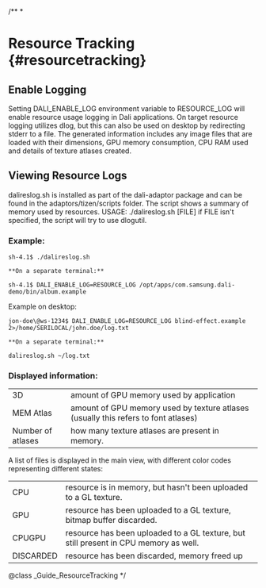 /**
 *
# Resource Tracking {#resourcetracking}

## Enable Logging

Setting DALI_ENABLE_LOG environment variable to RESOURCE_LOG will enable resource usage logging in Dali applications.
On target resource logging utilizes dlog, but this can also be used on desktop by redirecting stderr to a file.
The generated information includes any image files that are loaded with their dimensions,
GPU memory consumption, CPU RAM used and details of texture atlases created.

## Viewing Resource Logs

dalireslog.sh is installed as part of the dali-adaptor package and can be found in the adaptors/tizen/scripts folder.
The script shows a summary of memory used by resources.
USAGE:
./dalireslog.sh [FILE]
if FILE isn't specified, the script will try to use dlogutil.

### Example:
~~~{.bash}
sh-4.1$ ./dalireslog.sh

**On a separate terminal:**

sh-4.1$ DALI_ENABLE_LOG=RESOURCE_LOG /opt/apps/com.samsung.dali-demo/bin/album.example
~~~
Example on desktop:
~~~{.bash}
jon-doe\@ws-1234$ DALI_ENABLE_LOG=RESOURCE_LOG blind-effect.example 2>/home/SERILOCAL/john.doe/log.txt

**On a separate terminal:**

dalireslog.sh ~/log.txt

~~~

### Displayed information:

|  | |
|--|-|
| 3D | amount of GPU memory used by application |
| MEM Atlas | amount of GPU memory used by texture atlases (usually this refers to font atlases)
| Number of atlases | how many texture atlases are present in memory.|

A list of files is displayed in the main view, with different color codes representing different states:

| | |
|-|-|
|CPU | resource is in memory, but hasn't been uploaded to a GL texture.|
|GPU | resource has been uploaded to a GL texture, bitmap buffer discarded.|
|CPUGPU | resource has been uploaded to a GL texture, but still present in CPU memory as well.|
|DISCARDED | resource has been discarded, memory freed up |

@class _Guide_ResourceTracking
 */
